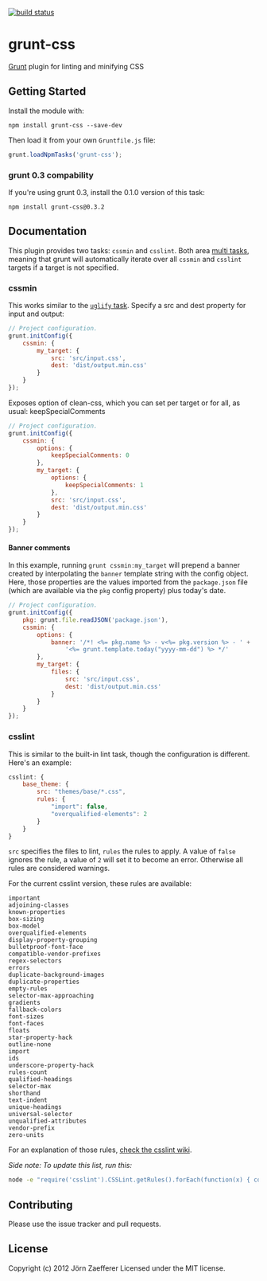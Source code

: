 [![build status](https://secure.travis-ci.org/jzaefferer/grunt-css.png)](http://travis-ci.org/jzaefferer/grunt-css)
# grunt-css

[Grunt](https://github.com/cowboy/grunt) plugin for linting and minifying CSS

## Getting Started

Install the module with:

	npm install grunt-css --save-dev

Then load it from your own `Gruntfile.js` file:

```js
grunt.loadNpmTasks('grunt-css');
```

### grunt 0.3 compability

If you're using grunt 0.3, install the 0.1.0 version of this task:

	npm install grunt-css@0.3.2

## Documentation

This plugin provides two tasks: `cssmin` and `csslint`. Both area [multi tasks][types_of_tasks], meaning that grunt will automatically iterate over all `cssmin` and `csslint` targets if a target is not specified.

[types_of_tasks]: https://github.com/cowboy/grunt/blob/master/docs/types_of_tasks.md

### cssmin

This works similar to the [`uglify` task](https://github.com/gruntjs/grunt-contrib-uglify). Specify a src and dest property for input and output:

```js
// Project configuration.
grunt.initConfig({
	cssmin: {
		my_target: {
			src: 'src/input.css',
			dest: 'dist/output.min.css'
		}
	}
});
```

Exposes option of clean-css, which you can set per target or for all, as usual:
keepSpecialComments

```js
// Project configuration.
grunt.initConfig({
	cssmin: {
		options: {
			keepSpecialComments: 0
		},
		my_target: {
			options: {
				keepSpecialComments: 1
			},
			src: 'src/input.css',
			dest: 'dist/output.min.css'
		}
	}
});
```

#### Banner comments

In this example, running `grunt cssmin:my_target` will prepend a banner created by interpolating the `banner` template string with the config object. Here, those properties are the values imported from the `package.json` file (which are available via the `pkg` config property) plus today's date.


```js
// Project configuration.
grunt.initConfig({
	pkg: grunt.file.readJSON('package.json'),
	cssmin: {
		options: {
			banner: '/*! <%= pkg.name %> - v<%= pkg.version %> - ' +
				'<%= grunt.template.today("yyyy-mm-dd") %> */'
		},
		my_target: {
			files: {
				src: 'src/input.css',
				dest: 'dist/output.min.css'
			}
		}
	}
});
```


### csslint

This is similar to the built-in lint task, though the configuration is different. Here's an example:

```js
csslint: {
	base_theme: {
		src: "themes/base/*.css",
		rules: {
			"import": false,
			"overqualified-elements": 2
		}
	}
}
```

`src` specifies the files to lint, `rules` the rules to apply. A value of `false` ignores the rule, a value of `2` will set it to become an error. Otherwise all rules are considered warnings.

For the current csslint version, these rules are available:

	important
	adjoining-classes
	known-properties
	box-sizing
	box-model
	overqualified-elements
	display-property-grouping
	bulletproof-font-face
	compatible-vendor-prefixes
	regex-selectors
	errors
	duplicate-background-images
	duplicate-properties
	empty-rules
	selector-max-approaching
	gradients
	fallback-colors
	font-sizes
	font-faces
	floats
	star-property-hack
	outline-none
	import
	ids
	underscore-property-hack
	rules-count
	qualified-headings
	selector-max
	shorthand
	text-indent
	unique-headings
	universal-selector
	unqualified-attributes
	vendor-prefix
	zero-units

For an explanation of those rules, [check the csslint wiki](https://github.com/stubbornella/csslint/wiki/Rules).

*Side note: To update this list, run this:*

```bash
node -e "require('csslint').CSSLint.getRules().forEach(function(x) { console.log(x.id) })"
```

## Contributing

Please use the issue tracker and pull requests.

## License
Copyright (c) 2012 Jörn Zaefferer
Licensed under the MIT license.
